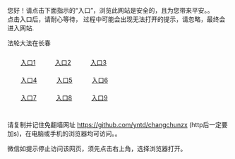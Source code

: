 您好！请点击下面指示的“入口”，浏览此网站是安全的，且为您带来平安。。 <br/>
点击入口后，请耐心等待， 过程中可能会出现无法打开的提示，请忽略，最终会进入网站. </br>

法轮大法在长春<br/>
<div style="padding:10px"><a style="margin:20px" target="_blank" href="https://dl93j7k61c5n1.cloudfront.net/2Qpsp?bznkxz" id="ccLink1" rel="nofollow">入口1</a> <a target="_blank" style="margin:20px" href="https://d9fh0kjdmguxo.cloudfront.net/2Qpsp?podjwrmj" id="ccLink2" rel="nofollow">入口2</a> <a style="margin:20px" target="_blank" href="https://d1szr49pd6mdj3.cloudfront.net/2Qpsp?nwedrse" id="ccLink3" rel="nofollow">入口3</a></div>

<div style="padding:10px" ><a style="margin:20px" target="_blank" href="https://dl93j7k61c5n1.cloudfront.net/2Qpsp?bznkxz" id="ccLink4" rel="nofollow">入口4</a> <a style="margin:20px" href="https://d9fh0kjdmguxo.cloudfront.net/2Qpsp?podjwrmj" target="_blank" id="ccLink5" rel="nofollow">入口5</a> <a style="margin:20px" href="https://d1szr49pd6mdj3.cloudfront.net/2Qpsp?nwedrse" target="_blank" id="ccLink6" rel="nofollow">入口6</a></div>

<div style="padding:10px"><a style="margin:20px" target="_blank" href="https://dl93j7k61c5n1.cloudfront.net/2Qpsp?bznkxz" id="ccLink7" rel="nofollow">入口7</a> <a style="margin:20px" href="https://d9fh0kjdmguxo.cloudfront.net/2Qpsp?podjwrmj" target="_blank" id="ccLink8" rel="nofollow">入口8</a> <a style="margin:20px" target="_blank" href="https://d1szr49pd6mdj3.cloudfront.net/2Qpsp?nwedrse" id="ccLink9" rel="nofollow">入口9</a></div>

<br/>



请复制并记住免翻墙网址 https://github.com/yntd/changchunzx (http后一定要加s)，在电脑或手机的浏览器均可访问。。<br/>

微信如提示停止访问该网页，须先点击右上角，选择浏览器打开。
